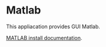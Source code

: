 Matlab
======

This appliacation provides GUI Matlab.

[MATLAB install documentation](https://docs.cerit.io/docs/matlab.html).

